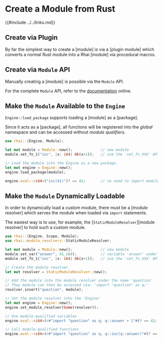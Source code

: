 Create a Module from Rust
========================

{{#include ../../links.md}}


Create via Plugin
-----------------

By far the simplest way to create a [module] is via a [plugin module]
which converts a normal Rust module into a Rhai [module] via procedural macros.


Create via `Module` API
-----------------------

Manually creating a [module] is possible via the `Module` API.

For the complete `Module` API, refer to the [documentation](https://docs.rs/rhai/{{version}}/rhai/struct.Module.html) online.


Make the `Module` Available to the `Engine`
------------------------------------------

`Engine::load_package` supports loading a [module] as a [package].

Since it acts as a [package], all functions will be registered into the _global_ namespace
and can be accessed without _module qualifiers_.

```rust
use rhai::{Engine, Module};

let mut module = Module::new();             // new module
module.set_fn_1("inc", |x: i64| Ok(x+1));   // use the 'set_fn_XXX' API to add functions

// Load the module into the Engine as a new package.
let mut engine = Engine::new();
engine.load_package(module);

engine.eval::<i64>("inc(41)")? == 42;       // no need to import module
```


Make the `Module` Dynamically Loadable
-------------------------------------

In order to dynamically load a custom module, there must be a [module resolver] which serves
the module when loaded via `import` statements.

The easiest way is to use, for example, the [`StaticModuleResolver`][module resolver] to hold such
a custom module.

```rust
use rhai::{Engine, Scope, Module};
use rhai::module_resolvers::StaticModuleResolver;

let mut module = Module::new();             // new module
module.set_var("answer", 41_i64);           // variable 'answer' under module
module.set_fn_1("inc", |x: i64| Ok(x+1));   // use the 'set_fn_XXX' API to add functions

// Create the module resolver
let mut resolver = StaticModuleResolver::new();

// Add the module into the module resolver under the name 'question'
// They module can then be accessed via: 'import "question" as q;'
resolver.insert("question", module);

// Set the module resolver into the 'Engine'
let mut engine = Engine::new();
engine.set_module_resolver(Some(resolver));

// Use module-qualified variables
engine.eval::<i64>(r#"import "question" as q; q::answer + 1"#)? == 42;

// Call module-qualified functions
engine.eval::<i64>(r#"import "question" as q; q::inc(q::answer)"#)? == 42;
```
